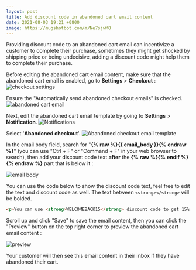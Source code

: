```yaml
---
layout: post
title: Add discount code in abandoned cart email content
date: 2021-08-03 19:21 +0800
image: https://mugshotbot.com/m/Ne7sjwM8
---
```


Providing discount code to an abandoned cart email can incentivize a customer to complete their purchase, sometimes they might get shocked by shipping price or being undecisive, adding a discount code might help them to complete their purchase.

Before editing the abandoned cart email content, make sure that the abandoned cart email is enabled, go to **Settings** > **Checkout** :
![checkout settings](https://img.yagisoftware.com/7-how-to-add-discount-code-in-abandoned-cart-email/checkout.png)

Ensure the "Automatically send abandoned checkout emails" is checked.
![abandoned cart email](https://img.yagisoftware.com/7-how-to-add-discount-code-in-abandoned-cart-email/enable_email.png)

Next, edit the abandoned cart email template by going to **Settings** > **Notification**.
![Notifications](https://img.yagisoftware.com/7-how-to-add-discount-code-in-abandoned-cart-email/notification.png)

Select '**Abandoned checkout**'.
![Abandoned checkout email template](https://img.yagisoftware.com/7-how-to-add-discount-code-in-abandoned-cart-email/abandoned_cart.png)

In the email body field, search for "**{% raw %}{{ email_body }}{% endraw %}**" (you can use "Ctrl + F" or "Command + F" in your web browser to search), then add your discount code text **after** the **{% raw %}{% endif %}{% endraw %}** part that is below it :

![email body](https://img.yagisoftware.com/7-how-to-add-discount-code-in-abandoned-cart-email/part.png)

You can use the code below to show the discount code text, feel free to edit the text and discount code as well. The text between `<strong></strong>` will be bolded.

```html
<p>You can use <strong>WELCOMEBACK15</strong> discount code to get 15% off items from your cart</p>

```

Scroll up and click "Save" to save the email content, then you can click the "Preview" button on the top right corner to preview the abandoned cart email content :

![preview](https://img.yagisoftware.com/7-how-to-add-discount-code-in-abandoned-cart-email/preview.png)

Your customer will then see this email content in their inbox if they have abandoned their cart.

<script async data-uid="3f46096ca1" src="https://yagisoft.ck.page/3f46096ca1/index.js"></script>